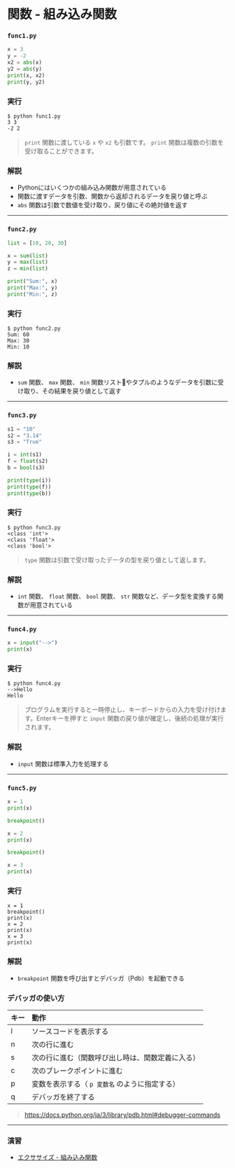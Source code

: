 # 関数 - 組み込み関数

### `func1.py`

``` python
x = 3
y = -2
x2 = abs(x)
y2 = abs(y)
print(x, x2)
print(y, y2)
```

### 実行

``` 
$ python func1.py 
3 3
-2 2
```

> `print` 関数に渡している `x` や `x2` も引数です。 `print` 関数は複数の引数を受け取ることができます。

### 解説

* Pythonにはいくつかの組み込み関数が用意されている
* 関数に渡すデータを引数、関数から返却されるデータを戻り値と呼ぶ
* `abs` 関数は引数で数値を受け取り、戻り値にその絶対値を返す

---

### `func2.py`

``` python
list = [10, 20, 30]

x = sum(list)
y = max(list)
z = min(list)

print("Sum:", x)
print("Max:", y)
print("Min:", z)
```

### 実行

``` 
$ python func2.py
Sum: 60
Max: 30
Min: 10
```

### 解説

* `sum` 関数、 `max` 関数、 `min` 関数リストやタプルのようなデータを引数に受け取り、その結果を戻り値として返す

---

### `func3.py`

``` python
s1 = "10"
s2 = "3.14"
s3 = "True"

i = int(s1)
f = float(s2)
b = bool(s3)

print(type(i))
print(type(f))
print(type(b))
```

### 実行

``` 
$ python func3.py
<class 'int'>
<class 'float'>
<class 'bool'>
```

> `type` 関数は引数で受け取ったデータの型を戻り値として返します。

### 解説

* `int` 関数、 `float` 関数、 `bool` 関数、 `str` 関数など、データ型を変換する関数が用意されている

---

### `func4.py`

``` python
x = input("-->")
print(x)
```

### 実行

``` 
$ python func4.py
-->Hello
Hello
```

> プログラムを実行すると一時停止し、キーボードからの入力を受け付けます。Enterキーを押すと `input` 関数の戻り値が確定し、後続の処理が実行されます。

### 解説

* `input` 関数は標準入力を処理する

---

### `func5.py`

``` python
x = 1
print(x)

breakpoint()

x = 2
print(x)

breakpoint()

x = 3
print(x)
```

### 実行

``` 
x = 1
breakpoint()
print(x)
x = 2
print(x)
x = 3
print(x)
```

### 解説

* `breakpoint` 関数を呼び出すとデバッガ（Pdb）を起動できる

### デバッガの使い方

|キー|動作|
|:--|:--|
|l|ソースコードを表示する|
|n|次の行に進む|
|s|次の行に進む（関数呼び出し時は、関数定義に入る）|
|c|次のブレークポイントに進む|
|p|変数を表示する（ `p 変数名` のように指定する）|
|q|デバッガを終了する|

> https://docs.python.org/ja/3/library/pdb.html#debugger-commands

---

### 演習

* [エクササイズ - 組み込み関数](../ex/11_basic_ex.md)

